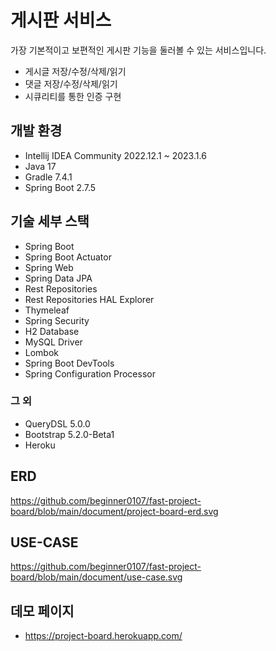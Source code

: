 # 게시판 서비스
가장 기본적이고 보편적인 게시판 기능을 둘러볼 수 있는 서비스입니다. 
- 게시글 저장/수정/삭제/읽기 
- 댓글 저장/수정/삭제/읽기
- 시큐리티를 통한 인증 구현


## 개발 환경
- Intellij IDEA Community 2022.12.1 ~ 2023.1.6
- Java 17
- Gradle 7.4.1
- Spring Boot 2.7.5
## 기술 세부 스택
- Spring Boot
- Spring Boot Actuator
- Spring Web
- Spring Data JPA
- Rest Repositories
- Rest Repositories HAL Explorer
- Thymeleaf
- Spring Security
- H2 Database
- MySQL Driver
- Lombok
- Spring Boot DevTools
- Spring Configuration Processor
### 그 외
- QueryDSL 5.0.0
- Bootstrap 5.2.0-Beta1
- Heroku

## ERD
https://github.com/beginner0107/fast-project-board/blob/main/document/project-board-erd.svg

## USE-CASE
https://github.com/beginner0107/fast-project-board/blob/main/document/use-case.svg

## 데모 페이지
* https://project-board.herokuapp.com/